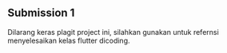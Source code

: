## Submission 1

Dilarang keras plagit project ini, silahkan gunakan untuk refernsi menyelesaikan kelas flutter dicoding.


